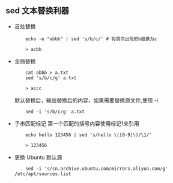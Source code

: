 ## sed 文本替换利器

* 首处替换
    ``` shell
        echo -e "abbb" | sed 's/b/c/' # 将首次出现的b替换为c

        > acbb
    ```

* 全局替换
    ``` shell
        cat abbb > a.txt
        sed 's/b/c/g' a.txt

        > accc
    ```

    默认替换后，输出替换后的内容，如果需要替换原文件,使用 -i  
    ``` shell
        sed -i 's/b/c/g' a.txt
    ```

* 子串匹配标记
    第一个匹配的括号内容使用标记1来引用

    ``` shell
        echo hello 123456 | sed 's/hello \([0-9]\)/\1/'

        > 123456
    ```

* 更换 Ubuntu 默认源
    ``` shell
        sed -i 's/cn.archive.ubuntu.com/mirrors.aliyun.com/g' /etc/apt/sources.list
    ```
